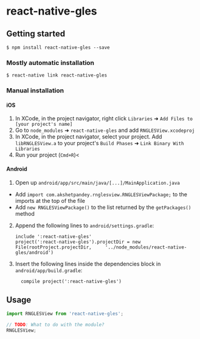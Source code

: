 # react-native-gles

## Getting started

`$ npm install react-native-gles --save`

### Mostly automatic installation

`$ react-native link react-native-gles`

### Manual installation


#### iOS

1. In XCode, in the project navigator, right click `Libraries` ➜ `Add Files to [your project's name]`
2. Go to `node_modules` ➜ `react-native-gles` and add `RNGLESView.xcodeproj`
3. In XCode, in the project navigator, select your project. Add `libRNGLESView.a` to your project's `Build Phases` ➜ `Link Binary With Libraries`
4. Run your project (`Cmd+R`)<

#### Android

1. Open up `android/app/src/main/java/[...]/MainApplication.java`
  - Add `import com.akshetpandey.rnglesview.RNGLESViewPackage;` to the imports at the top of the file
  - Add `new RNGLESViewPackage()` to the list returned by the `getPackages()` method
2. Append the following lines to `android/settings.gradle`:
  	```
  	include ':react-native-gles'
  	project(':react-native-gles').projectDir = new File(rootProject.projectDir, 	'../node_modules/react-native-gles/android')
  	```
3. Insert the following lines inside the dependencies block in `android/app/build.gradle`:
  	```
      compile project(':react-native-gles')
  	```


## Usage
```javascript
import RNGLESView from 'react-native-gles';

// TODO: What to do with the module?
RNGLESView;
```
